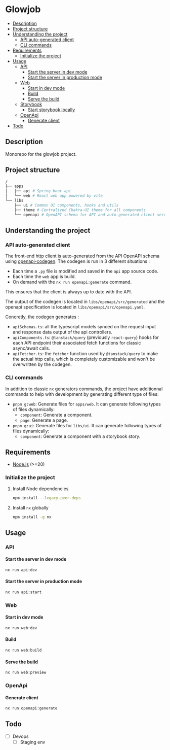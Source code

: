 # Glowjob

- [Description](#description)
- [Project structure](#project-structure)
- [Understanding the project](#understanding-the-project)
  - [API auto-generated client](#api-auto-generated-client)
  - [CLI commands](#cli-commands)
- [Requirements](#requirements)
  - [Initialize the project](#initialize-the-project)
- [Usage](#usage)
  - [API](#api)
    - [Start the server in dev mode](#start-the-server-in-dev-mode)
    - [Start the server in production mode](#start-the-server-in-production-mode)
  - [Web](#web)
    - [Start in dev mode](#start-in-dev-mode)
    - [Build](#build)
    - [Serve the build](#serve-the-build)
  - [Storybook](#storybook)
    - [Start storybook locally](#start-storybook-locally)
  - [OpenApi](#openapi)
    - [Generate client](#generate-client)
- [Todo](#todo)

## Description

Monorepo for the glowjob project.

## Project structure

``` bash
/
├── apps 
│   ├── api # Spring boot api
│   └── web # React web app powered by vite
└── libs
    ├── ui # Common UI components, hooks and utils
    ├── theme # Centralized Chakra-UI theme for all components
    └── openapi # OpenAPI schema for API and auto-generated client services and typescript models
```

## Understanding the project

### API auto-generated client

The front-end http client is auto-generated from the API OpenAPI schema using [openapi-codegen](https://github.com/fabien0102/openapi-codegen).
The codegen is run in 3 different situations :
- Each time a `.py` file is modified and saved in the `api` app source code.
- Each time the `web` app is build.
- On demand with the `nx run openapi:generate` command.

This ensures that the client is always up to date with the API.

The output of the codegen is located in `libs/openapi/src/generated` and the openapi specification is located in `libs/openapi/src/openapi.yaml`.

Concretly, the codegen generates :
- `apiSchemas.ts`: all the typescript models synced on the request input and response data output of the api controllers.
- `apiComponents.ts`: `@tanstack/query` (previously `react-query`) hooks for each API endpoint their associated fetch functions for classic async/await calls.
- `apiFetcher.ts`: the `fetcher` function used by `@tanstack/query` to make the actual http calls, which is completely customizable and won't be overwritten by the codegen.

### CLI commands

In addition to classic `nx` generators commands, the project have additionnal commands to help with development by generating different type of files:
- `pnpm g:web`: Generate files for `apps/web`. It can generate following types of files dynamically:
    - `component`: Generate a component.
    - `page`: Generate a page.
- `pnpm g:ui`: Generate files for `libs/ui`. It can generate following types of files dynamically:
    - `component`: Generate a component with a storybook story.

## Requirements

- [Node.js](https://nodejs.org/en/) (>=20)

### Initialize the project

1. Install Node dependencies
    ```bash
    npm install --legacy-peer-deps
    ```
2. Install `nx` globally
    ```bash
    npm install -g nx
    ```

## Usage

### API

#### Start the server in dev mode
```bash
nx run api:dev
```

#### Start the server in production mode
```bash
nx run api:start
```

### Web

#### Start in dev mode
```bash
nx run web:dev
```

#### Build
```bash
nx run web:build
```

#### Serve the build
```bash
nx run web:preview
```

### OpenApi

#### Generate client
```bash
nx run openapi:generate
```

## Todo

- [ ] Devops
    - [ ] Staging env